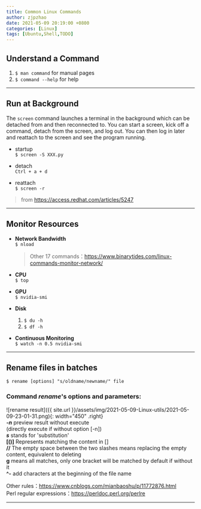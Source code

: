 ```yaml
---
title: Common Linux Commands
author: zjpzhao
date: 2021-05-09 20:19:00 +0800
categories: [Linux]
tags: [Ubuntu,Shell,TODO]
---
```


## Understand a Command
1. `$ man command` for manual pages
2. `$ command --help` for help

---

## Run at Background
The `screen` command launches a terminal in the background which can be detached from and then reconnected to. You can start a screen, kick off a command, detach from the screen, and log out. You can then log in later and reattach to the screen and see the program running.

- startup  
    `$ screen -S XXX.py`
- detach  
    `Ctrl + a + d`

- reattach  
    `$ screen -r`

>from <https://access.redhat.com/articles/5247>

---


## Monitor Resources  
- **Network Bandwidth**  
    `$ nload`
    > Other 17 commands：<https://www.binarytides.com/linux-commands-monitor-network/>

- **CPU**  
    `$ top`

- **GPU**  
    `$ nvidia-smi`

- **Disk**  
  1. `$ du -h`
  2. `$ df -h`

- **Continuous Monitoring**  
    `$ watch -n 0.5 nvidia-smi` 

---

## Rename files in batches
`$ rename [options] "s/oldname/newname/" file`  
### Command ***rename***'s options and parameters:
![rename result]({{ site.url }}/assets/img/2021-05-09-Linux-utils/2021-05-09-23-01-31.png){: width="450" .right}  
***-n*** preview result without execute  
(directly execute if without option [-n])  
***s*** stands for 'substitution'  
**[()]** Represents matching the content in []  
**//** The empty space between the two slashes means replacing the empty content, equivalent to deleting  
**g** means all matches, only one bracket will be matched by default if without it  
**^-** add characters at the beginning of the file name  

Other rules：<https://www.cnblogs.com/mianbaoshu/p/11772876.html>  
Perl regular expressions：<https://perldoc.perl.org/perlre>


---

